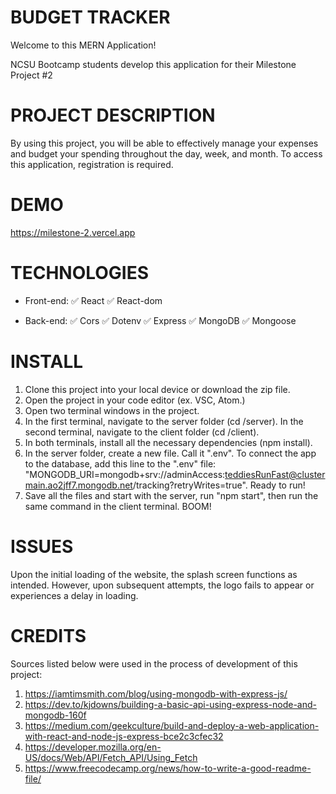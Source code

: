# BUDGET TRACKER
Welcome to this MERN Application!

NCSU Bootcamp students develop this application for their Milestone Project #2

# PROJECT DESCRIPTION
By using this project, you will be able to effectively manage your expenses and budget your spending throughout the day, week, and month. To access this application, registration is required.

# DEMO
https://milestone-2.vercel.app

# TECHNOLOGIES
- Front-end:
✅ React
✅ React-dom

- Back-end:
✅ Cors
✅ Dotenv
✅ Express
✅ MongoDB
✅ Mongoose

# INSTALL
1. Clone this project into your local device or download the zip file.
2. Open the project in your code editor (ex. VSC, Atom.)
3. Open two terminal windows in the project.
4. In the first terminal, navigate to the server folder (cd /server). In the second terminal, navigate to the client folder (cd /client).
5. In both terminals, install all the necessary dependencies (npm install).
6. In the server folder, create a new file. Call it ".env". To connect the app to the database, add this line to the ".env" file: "MONGODB_URI=mongodb+srv://adminAccess:teddiesRunFast@clustermain.ao2jff7.mongodb.net/tracking?retryWrites=true".
Ready to run!
7. Save all the files and start with the server, run "npm start", then run the same command in the client terminal. BOOM!

# ISSUES
Upon the initial loading of the website, the splash screen functions as intended. However, upon subsequent attempts, the logo fails to appear or experiences a delay in loading.

# CREDITS
Sources listed below were used in the process of development of this project:
1. https://iamtimsmith.com/blog/using-mongodb-with-express-js/
2. https://dev.to/kjdowns/building-a-basic-api-using-express-node-and-mongodb-160f
3. https://medium.com/geekculture/build-and-deploy-a-web-application-with-react-and-node-js-express-bce2c3cfec32
4. https://developer.mozilla.org/en-US/docs/Web/API/Fetch_API/Using_Fetch
5. https://www.freecodecamp.org/news/how-to-write-a-good-readme-file/

